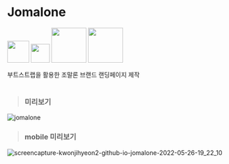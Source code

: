 # Jomalone
<img width="50" src="https://img.shields.io/badge/html-E34F26?style=for-the-badge&logo=HTML5&logoColor=white"> <img width="43" src="https://img.shields.io/badge/css-1572B6?style=for-the-badge&logo=CSS3&logoColor=white">
<img width="80" src="https://img.shields.io/badge/javascript-F7DF1E?style=for-the-badge&logo=javascript&logoColor=black">
<img width="80" src="https://img.shields.io/badge/Bootstrap-7912F4?style=for-the-badge&logo=Bootstrap&logoColor=white">

부트스트랩을 활용한 조말론 브랜드 랜딩페이지 제작
<br />
<br />
> ### 미리보기
![jomalone](https://user-images.githubusercontent.com/90013333/168521167-d495a900-8161-48e9-afb9-67aabb29790d.png)

> ### mobile 미리보기
![screencapture-kwonjihyeon2-github-io-jomalone-2022-05-26-19_22_10](https://user-images.githubusercontent.com/90013333/170469452-c3bd2dce-67e4-479b-8688-163a11f3c86d.png)
